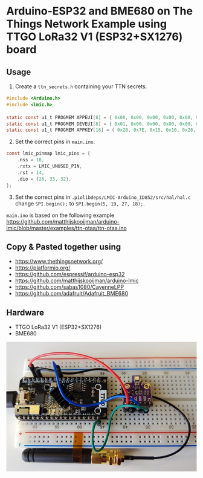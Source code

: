 # Arduino-ESP32 and BME680 on The Things Network Example using TTGO LoRa32 V1 (ESP32+SX1276) board

## Usage

 1. Create a `ttn_secrets.h` containing your TTN secrets.

``` C
#include <Arduino.h>
#include <lmic.h>

static const u1_t PROGMEM APPEUI[8] = { 0x00, 0x00, 0x00, 0x00, 0x00, 0x00, 0x00, 0x00 };
static const u1_t PROGMEM DEVEUI[8] = { 0x01, 0x00, 0x00, 0x00, 0x00, 0x00, 0x00, 0x00 };
static const u1_t PROGMEM APPKEY[16] = { 0x2B, 0x7E, 0x15, 0x16, 0x28, 0xAE, 0xD2, 0xA6, 0xAB, 0xF7, 0x15, 0x88, 0x09, 0xCF, 0x4F, 0x3C };
```
2. Set the correct pins in `main.ino`.

``` C
const lmic_pinmap lmic_pins = {
    .nss = 18,
    .rxtx = LMIC_UNUSED_PIN,
    .rst = 14,
    .dio = {26, 33, 32},
};
```
3. Set the correct pins in `.piolibdeps/LMIC-Arduino_ID852/src/hal/hal.c` change `SPI.begin();` to `SPI.begin(5, 19, 27, 18);`.

`main.ino` is based on the following example https://github.com/matthijskooijman/arduino-lmic/blob/master/examples/ttn-otaa/ttn-otaa.ino

## Copy & Pasted together using
- https://www.thethingsnetwork.org/
- https://platformio.org/
- https://github.com/espressif/arduino-esp32
- https://github.com/matthijskooijman/arduino-lmic
- https://github.com/sabas1080/CayenneLPP
- https://github.com/adafruit/Adafruit_BME680

## Hardware
- TTGO LoRa32 V1 (ESP32+SX1276)
- BME680

![alt text](assets/20180329_142559.jpg)
